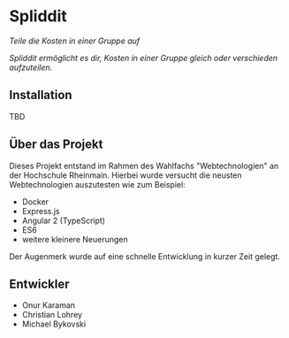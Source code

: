 # Spliddit
_Teile die Kosten in einer Gruppe auf_

_Spliddit ermöglicht es dir, Kosten in einer Gruppe gleich oder verschieden aufzuteilen._

## Installation
TBD

## Über das Projekt

Dieses Projekt entstand im Rahmen des Wahlfachs "Webtechnologien" an der Hochschule Rheinmain.
Hierbei wurde versucht die neusten Webtechnologien auszutesten wie zum Beispiel:

- Docker
- Express.js
- Angular 2 (TypeScript)
- ES6
- weitere kleinere Neuerungen

Der Augenmerk wurde auf eine schnelle Entwicklung in kurzer Zeit gelegt. 

## Entwickler

- Onur Karaman
- Christian Lohrey
- Michael Bykovski